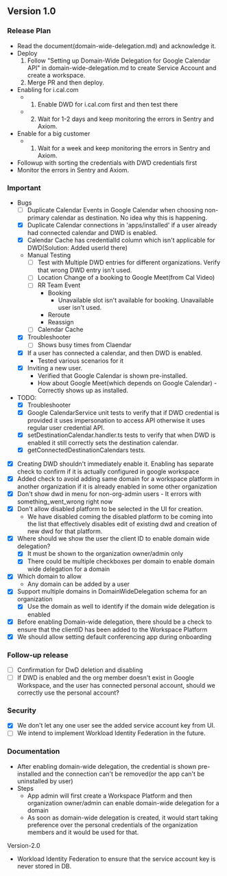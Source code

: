 ## Version 1.0
### Release Plan
  - Read the document(domain-wide-delegation.md) and acknowledge it.
  - Deploy
    1. Follow "Setting up Domain-Wide Delegation for Google Calendar API" in domain-wide-delegation.md to create Service Account and create a workspace.
    2. Merge PR and then deploy.
 - Enabling for i.cal.com
    - 1. Enable DWD for i.cal.com first and then test there
    - 2. Wait for 1-2 days and keep monitoring the errors in Sentry and Axiom.
 - Enable for a big customer
    - 1. Wait for a week and keep monitoring the errors in Sentry and Axiom.
- Followup with sorting the credentials with DWD credentials first
- Monitor the errors in Sentry and Axiom.

### Important
  - Bugs
    - [ ] Duplicate Calendar Events in Google Calendar when choosing non-primary calendar as destination. No idea why this is happening.
    - [x] Duplicate Calendar connections in 'apps/installed' if a user already had connected calendar and DWD is enabled.
    - [x] Calendar Cache has credentialId column which isn't applicable for DWD(Solution: Added userId there)
    - Manual Testing
      - [ ] Test with Multiple DWD entries for different organizations. Verify that wrong DWD entry isn't used.
      - [ ] Location Change of a booking  to Google Meet(from Cal Video)
      - [ ] RR Team Event
        - Booking
          - Unavailable slot isn't available for booking. Unavailable user isn't used.
        - Reroute
        - Reassign
      - [ ] Calendar Cache
    - [x] Troubleshooter
      - [ ] Shows busy times from Claendar
    - [x] If a user has connected a calendar, and then DWD is enabled.
      - Tested various scenarios for it
    - [x] Inviting a new user. 
      - Verified that Google Calendar is shown pre-installed. 
      - How about Google Meet(which depends on Google Calendar) - Correctly shows up as installed.
  - TODO:
    - [x] Troubleshooter
    - [x] Google CalendarService unit tests to verify that if DWD credential is provided it uses impersonation to access API otherwise it uses regular user credential API.
    - [x] setDestinationCalendar.handler.ts tests to verify that when DWD is enabled it still correctly sets the destination calendar. 
    - [x] getConnectedDestinationCalendars tests.
  - [x] Creating DWD shouldn't immediately enable it. Enabling has separate check to confirm if it is actually configured in google workspace
  - [x] Added check to avoid adding same domain for a workspace platform in another organization if it is already enabled in some other organization
  - [x] Don't show dwd in menu for non-org-admin users - It errors with something_went_wrong right now
  - [x] Don't allow disabled platform to be selected in the UI for creation.
    - We have disabled coming the disabled platform to be coming into the list that effectively disables edit of existing dwd and creation of new dwd for that platform.
  - [x] Where should we show the user the client ID to enable domain wide delegation?
    - [x] It must be shown to the organization owner/admin only
    - [x] There could be multiple checkboxes per domain to enable domain wide delegation for a domain
  - [x] Which domain to allow
    - Any domain can be added by a user
  - [x] Support multiple domains in DomainWideDelegation schema for an organization
    - [x] Use the domain as well to identify if the domain wide delegation is enabled
  - [x] Before enabling Domain-wide delegation, there should be a check to ensure that the clientID has been added to the Workspace Platform
  - [x] We should allow setting default conferencing app during onboarding

### Follow-up release
  - [ ] Confirmation for DwD deletion and disabling
  - [ ] If DWD is enabled and the org member doesn't exist in Google Workspace, and the user has connected personal account, should we correctly use the personal account?

### Security
  - [x] We don't let any one user see the added service account key from UI.
  - [ ] We intend to implement Workload Identity Federation in the future.
  
### Documentation
- After enabling domain-wide delegation, the credential is shown pre-installed and the connection can't be removed(or the app can't be uninstalled by user)
- Steps
  - App admin will first create a Workspace Platform and then organization owner/admin can enable domain-wide delegation for a domain
  - As soon as domain-wide delegation is created, it would start taking preference over the personal credentials of the organization members and it would be used for that. 

Version-2.0
- Workload Identity Federation to ensure that the service account key is never stored in DB.




